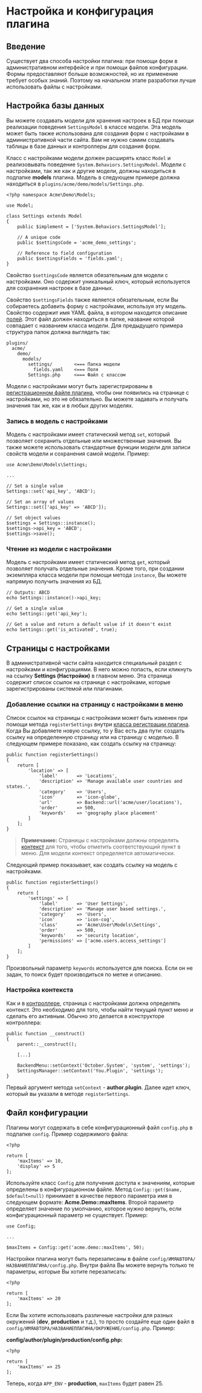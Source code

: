 # Настройка и конфигурация плагина

<a name="introduction" class="anchor"></a>
## Введение

Существует два способа настройки плагина: при помощи форм в административном интерфейсе и при помощи файлов конфигурации. Формы предоставляют больше возможностей, но их применение требует особых знаний. Поэтому на начальном этапе разработки лучше использовать файлы с настройками.

<a name="database-settings" class="anchor"></a>
## Настройка базы данных

Вы можете создавать модели для хранения настроек в БД при помощи реализации поведения `SettingsModel` в классе модели. Эта модель может быть также использована для создания форм с настройками в административной части сайта. Вам не нужно самим создавать таблицы в базе данных и контроллеры для создания форм.

Класс с настройками модели должен расширять класс `Model` и реализовывать поведение `System.Behaviors.SettingsModel`. Модели с настройками, так же как и другие модели, должны находиться в подпапке **models** плагина. Модель в следующем примере должна находиться в `plugins/acme/demo/models/Settings.php`.

    <?php namespace Acme\Demo\Models;

    use Model;

    class Settings extends Model
    {
        public $implement = ['System.Behaviors.SettingsModel'];

        // A unique code
        public $settingsCode = 'acme_demo_settings';

        // Reference to field configuration
        public $settingsFields = 'fields.yaml';
    }

Свойство `$settingsCode` является обязательным для модели с настройками. Оно содержит уникальный ключ, который используется для сохранения настроек в базе данных.

Свойство `$settingsFields` также является обязательным, если Вы собираетесь добавить форму с настройками, используя эту модель. Свойство содержит имя YAML файла, в котором находится описание [полей](./backend-forms). Этот файл должен находиться в папке, название которой совпадает с названием класса модели. Для предыдущего примера структура папок должна выглядеть так:

    plugins/
      acme/
        demo/
          models/
            settings/        <=== Папка модели
              fields.yaml    <=== Поля
            Settings.php     <=== Файл с классом

Модели с настройками могут быть зарегистрированы в [регистрационном файле плагина](./plugin-registration#backend-settings), чтобы они появились на странице с настройками, но это не обязательно. Вы можете задавать и получать значения так же, как и в любых других моделях.

<a name="writing-settings" class="anchor"></a>
### Запись в модель с настройками

Модель с настройками имеет статический метод `set`, который позволяет сохранить отдельные или множественные значения. Вы также можете использовать стандартные функции модели для записи свойств модели и сохранения самой модели. Пример:

    use Acme\Demo\Models\Settings;

    ...

    // Set a single value
    Settings::set('api_key', 'ABCD');

    // Set an array of values
    Settings::set(['api_key' => 'ABCD']);

    // Set object values
    $settings = Settings::instance();
    $settings->api_key = 'ABCD';
    $settings->save();

<a name="reading-settings" class="anchor"></a>
### Чтение из модели с настройками

Модель с настройками имеет статический метод `get`, который позволяет получать отдельные значения. Кроме того, при создании экземпляра класса модели при помощи метода `instance`, Вы можете напрямую получить значения из БД.

    // Outputs: ABCD
    echo Settings::instance()->api_key;

    // Get a single value
    echo Settings::get('api_key');

    // Get a value and return a default value if it doesn't exist
    echo Settings::get('is_activated', true);


<a name="backend-pages" class="anchor"></a>
## Страницы с настройками

В административной части сайта находится специальный раздел с настройками и конфигурациями. В него можно попасть, если кликнуть на ссылку **Settings (Настройки)** в главном меню. Эта страница содержит список ссылок на странице с настройками, которые зарегистрированы системой или плагинами.

<a name="link-registration" class="anchor"></a>
### Добавление ссылки на страницу с настройками в меню

Список ссылок на страницы с настройками может быть изменен при помощи метода `registerSettings` внутри [класса регистрации плагина](./plugin-registration#registration-file). Когда Вы добавляете новую ссылку, то у Вас есть два пути: создать ссылку на определенную страницу или на страницу с моделью. В следующем примере показано, как создать ссылку на страницу:

    public function registerSettings()
    {
        return [
            'location' => [
                'label'       => 'Locations',
                'description' => 'Manage available user countries and states.',
                'category'    => 'Users',
                'icon'        => 'icon-globe',
                'url'         => Backend::url('acme/user/locations'),
                'order'       => 500,
                'keywords'    => 'geography place placement'
            ]
        ];
    }

> **Примечание:** Страницы с настройками должны определять [контекст](./plugin-settings#settings-page-context) для того, чтобы отметить соответствующий пункт в меню. Для модели контекст определяется автоматически.

Следующий пример показывает, как создать ссылку на модель с настройками.

    public function registerSettings()
    {
        return [
            'settings' => [
                'label'       => 'User Settings',
                'description' => 'Manage user based settings.',
                'category'    => 'Users',
                'icon'        => 'icon-cog',
                'class'       => 'Acme\User\Models\Settings',
                'order'       => 500,
                'keywords'    => 'security location',
                'permissions' => ['acme.users.access_settings']
            ]
        ];
    }

Произвольный параметр `keywords` используется для поиска. Если он не задан, то поиск будет производиться по метке и описанию.

<a name="settings-page-context" class="anchor"></a>
### Настройка контекста

Как и в [контроллере](./backend-controllers-views-ajax#navigation-context), страница с настройками должна определять контекст. Это необходимо для того, чтобы найти текущий пункт меню и сделать его активным. Обычно это делается в конструкторе контроллера:

    public function __construct()
    {
        parent::__construct();

        [...]

        BackendMenu::setContext('October.System', 'system', 'settings');
        SettingsManager::setContext('You.Plugin', 'settings');
    }

Первый аргумент метода `setContext` - **author.plugin**. Далее идет ключ, который вы указали в методе `registerSettings`.

<a name="file-configuration" class="anchor"></a>
## Файл конфигурации

Плагины могут содержать в себе конфигурационный файл `config.php` в подпапке `config`. Пример содержимого файла:

    <?php

    return [
        'maxItems' => 10,
        'display' => 5
    ];

Используйте класс `Config` для получения доступа к значениям, которые определены в конфигурационном файле. Метод `Config::get($name, $default=null)` принимает в качестве первого параметра имя в следующем формате: **Acme.Demo::maxItems**. Второй параметр определяет значение по умолчанию, которое нужно вернуть, если конфигурационный параметр не существует. Пример:

    use Config;

    ...

    $maxItems = Config::get('acme.demo::maxItems', 50);

Настройки плагина могут быть перезаписаны в файле `config/ИМЯАВТОРА/НАЗВАНИЕПЛАГИНА/config.php`. Внутри файла Вы можете вернуть только те параметры, которые Вы хотите перезаписать:

    <?php

    return [
        'maxItems' => 20
    ];

Если Вы хотите использовать различные настройки для разных окружений (**dev**, **production** и т.д.), то просто создайте еще один файл в `config/ИМЯАВТОРА/НАЗВАНИЕПЛАГИНА/ОКРУЖЕНИЕ/config.php`. Пример:

**config/author/plugin/production/config.php:**

    <?php

    return [
        'maxItems' => 25
    ];

Теперь, когда `APP_ENV` - **production**, `maxItems` будет равен 25.
